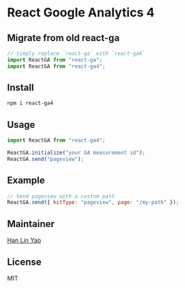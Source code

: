 # React Google Analytics 4

## Migrate from old react-ga

```js
// Simply replace `react-ga` with `react-ga4`
import ReactGA from "react-ga";
import ReactGA from "react-ga4";
```

## Install

```bash
npm i react-ga4
```

## Usage

```js
import ReactGA from "react-ga4";

ReactGA.initialize("your GA measurement id");
ReactGA.send("pageview");
```

## Example

```js
// Send pageview with a custom path
ReactGA.send({ hitType: "pageview", page: "/my-path" });
```

## Maintainer

[Han Lin Yap](https://github.com/codler)

## License

MIT
